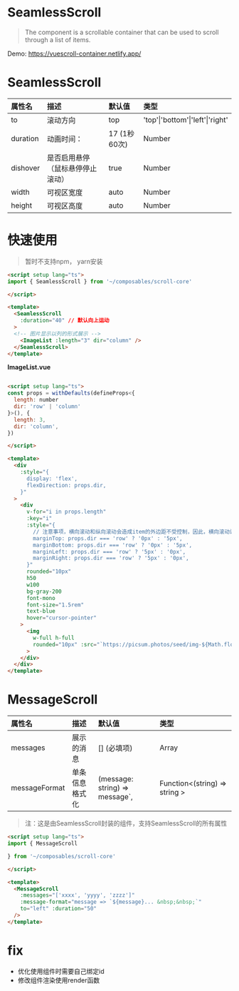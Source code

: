 # SeamlessScroll


> The component is a scrollable container that can be used to scroll through a list of items.


Demo: https://vuescroll-container.netlify.app/

# SeamlessScroll


| **属性名** | **描述** | **默认值** |  **类型** |
|:---|:---|:---|:---|
|  to  |  滚动方向  | top  |  'top'\|'bottom'\|'left'\|'right' |
|  duration  |  动画时间：  | 17 (1秒 60次) |  Number |
|  dishover  | 是否启用悬停（鼠标悬停停止滚动） | true  |  Number |
|  width  |  可视区宽度  |  auto  |  Number |
|  height  |  可视区高度  |  auto  |  Number |

# 快速使用

> 暂时不支持npm， yarn安装
```html
<script setup lang="ts">
import { SeamlessScroll } from '~/composables/scroll-core'

</script>

<template>
  <SeamlessScroll
    :duration="40" // 默认向上运动
  >
  <!-- 图片显示以列的形式展示 -->
    <ImageList :length="3" dir="column" /> 
  </SeamlessScroll>
</template>
```

**ImageList.vue**
```html

<script setup lang="ts">
const props = withDefaults(defineProps<{
  length: number
  dir: 'row' | 'column'
}>(), {
  length: 3,
  dir: 'column',
})

</script>

<template>
  <div
    :style="{
      display: 'flex',
      flexDirection: props.dir,
    }"
  >
    <div
      v-for="i in props.length"
      :key="i"
      :style="{
        // 注意事项，横向滚动和纵向滚动会造成item的外边距不受控制，因此，横向滚动设置左右外边距，纵向滚动设置上下外边距
        marginTop: props.dir === 'row' ? '0px' : '5px',
        marginBottom: props.dir === 'row' ? '0px' : '5px',
        marginLeft: props.dir === 'row' ? '5px' : '0px',
        marginRight: props.dir === 'row' ? '5px' : '0px',
      }"
      rounded="10px"
      h50
      w100
      bg-gray-200
      font-mono
      font-size="1.5rem"
      text-blue
      hover="cursor-pointer"
    >
      <img
        w-full h-full
        rounded="10px" :src="`https://picsum.photos/seed/img-${Math.floor(i)}/400/200`" alt=""
      >
    </div>
  </div>
</template>
```

# MessageScroll

| **属性名** | **描述** | **默认值** |  **类型** |
|:---|:---|:---|:---|
|  messages  |  展示的消息  | [] (必填项)  |  Array<string> |
|  messageFormat  |  单条信息格式化  |  (message: string) => message`, |  Function<(string) => string >   |

> 注：这是由SeamlessScroll封装的组件，支持SeamlessScroll的所有属性


```html 
<script setup lang="ts">
import { MessageScroll

} from '~/composables/scroll-core'

</script>

<template>
  <MessageScroll
    :messages="['xxxx', 'yyyy', 'zzzz']"
    :message-format="message => `${message}... &nbsp;&nbsp;`"
    to="left" :duration="50"
  />
</template>
```


# fix

- 优化使用组件时需要自己绑定id
- 修改组件渲染使用render函数
